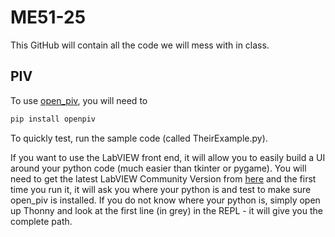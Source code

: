 # ME51-25
This GitHub will contain all the code we will mess with in class.

## PIV
To use [open_piv](https://openpiv.readthedocs.io/en/latest/), you will need to 
``` py
pip install openpiv
```
To quickly test, run the sample code (called TheirExample.py).

If you want to use the LabVIEW front end, it will allow you to easily build a UI around your python code (much easier than tkinter or pygame).  You will need to get the latest LabVIEW Community Version from [here](https://www.ni.com/en/support/downloads/software-products/download.labview-community.html?srsltid=AfmBOoqOB9BLQDbdo4P0HVpJtPcjJFU_pPSB6Bp9tKQvbSYrWMcZdUWJ#570612) and the first time you run it, it will ask you where your python is and test to make sure open_piv is installed.  If you do not know where your python is, simply open up Thonny and look at the first line (in grey) in the REPL - it will give you the complete path.
